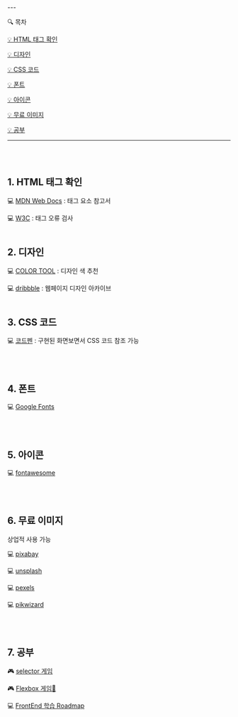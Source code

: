 <br/>
---

🔍 목차

[💡 HTML 태그 확인 ](1-html-태그-확인)

[💡 디자인](2-디자인)

[💡 CSS  코드](3-css-코드)

[💡 폰트](4-폰트)

[💡 아이콘](5-아이콘)

[💡 무료 이미지 ](6-무료-이미지)

[💡 공부](7-공부)


---
<br/><br/>



## 1. HTML 태그 확인 

💻 [MDN Web Docs](https://developer.mozilla.org/ko/docs/Web/HTML/Element) : 태그 요소 참고서
 
💻 [W3C](https://validator.w3.org/) : 태그 오류 검사
<br/><br/>

## 2. 디자인 

💻 [COLOR TOOL](https://material.io/resources/color/#!/?view.left=0&view.right=0) : 디자인 색 추천 

💻 [dribbble](https://dribbble.com/search) : 웹페이지 디자인 아카이브
<br/><br/>
 
## 3. CSS 코드 

💻 [코드펜](https://codepen.io/) : 구현된 화면보면서 CSS 코드 참조 가능

<br/><br/>

## 4. 폰트

💻 [Google Fonts](https://fonts.google.com/?subset=korean)

<br/><br/>
## 5. 아이콘

💻 [fontawesome](https://fontawesome.com/) 

<br/><br/>
## 6. 무료 이미지 

상업적 사용 가능

💻 [pixabay](https://pixabay.com/ko/)

💻 [unsplash](https://unsplash.com/)

💻 [pexels](https://www.pexels.com/ko-kr/)

💻 [pikwizard](https://pikwizard.com/)

<br/><br/>
## 7. 공부

🎮 [selector 게임](https://flukeout.github.io/)

🎮 [Flexbox 게임🐸](https://flexboxfroggy.com/#ko)

💻 [FrontEnd 학습 Roadmap](https://github.com/bellasimi/developer-roadmap)
